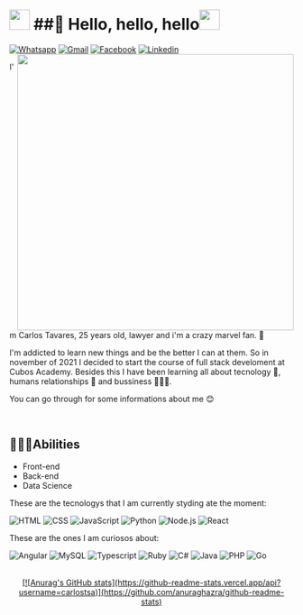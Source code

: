 
<!--
**carlostsa10/carlostsa10** is a ✨ _special_ ✨ repository because its `README.md` (this file) appears on your GitHub profile.

Here are some ideas to get you started:

- 🔭 I’m currently working on ...
- 🌱 I’m currently learning ...
- 👯 I’m looking to collaborate on ...
- 🤔 I’m looking for help with ...
- 💬 Ask me about ...
- 📫 How to reach me: ...
- 😄 Pronouns: ...
- ⚡ Fun fact: ...
-->
<h1> <img src="https://i.pinimg.com/originals/ea/40/c8/ea40c8a8d7e150de1f1c76866e6e5425.png" width="36px"> ##👋 Hello, hello, hello<img src="https://i.pinimg.com/originals/ea/40/c8/ea40c8a8d7e150de1f1c76866e6e5425.png" width="36px"> </h1>

<a href="http://api.whatsapp.com/send?1=pt_BR&phone=5561986084481" target="_blank">
  <img alt="Whatsapp" src="https://img.shields.io/badge/WhatsApp-25D366?style=for-the-badge&logo=whatsapp&logoColor=white" /></a>  
  <a href="https://mail.google.com/mail/u/carlostsa10@gmail.com" target="_blank"><img alt="Gmail" src="https://img.shields.io/badge/Gmail-D14836?style=for-the-badge&logo=gmail&logoColor=white" /></a> 
  <a href="https://web.facebook.com/mrcarlost" target="_blank"><img alt="Facebook" src="https://img.shields.io/badge/Facebook-1877F2?style=for-the-badge&logo=facebook&logoColor=white" /></a>
<a href="https://www.linkedin.com/in/carlostsa/" target="_blank">
  <img alt="Linkedin" src="https://img.shields.io/badge/LinkedIn-0077B5?style=for-the-badge&logo=linkedin&logoColor=white" /></a>
  
<img align='right' src='https://fv9-3.failiem.lv/thumb_show.php?i=4y4j8wnqq&view' width='490px'>

I'm Carlos Tavares, 25 years old, lawyer and i'm a crazy marvel fan. 🤟

I'm addicted to learn new things and be the better I can at them. So in november of 2021 I decided to start the course of full stack develoment at Cubos Academy. Besides this I have been learning all about tecnology 🤖, humans relationships 🧠 and bussiness 👩🏽💸. 

You can go through for some informations about me 😊

<br>

<h2>👩🏽‍🏫Abilities</h2>

-   Front-end 
-   Back-end 
-   Data Science 
  
These are the tecnologys that I am currently styding ate the moment:

<img alt="HTML" src="https://img.shields.io/badge/HTML5-E34F26?style=for-the-badge&logo=html5&logoColor=white" /> <img alt="CSS" src="https://img.shields.io/badge/CSS3-1572B6?style=for-the-badge&logo=css3&logoColor=white" /> <img alt="JavaScript" src="https://img.shields.io/badge/JavaScript-F7DF1E?style=for-the-badge&logo=javascript&logoColor=black" /> <img alt="Python" src="https://img.shields.io/badge/Python-3776AB?style=for-the-badge&logo=python&logoColor=white" /> <img alt="Node.js" src="https://img.shields.io/badge/Node.js-43853D?style=for-the-badge&logo=node.js&logoColor=white" /> <img alt="React" src="https://img.shields.io/badge/React-20232A?style=for-the-badge&logo=react&logoColor=61DAFB" /> 

These are the ones I am curiosos about:

<img alt="Angular" src="https://img.shields.io/badge/Angular-DD0031?style=for-the-badge&logo=angular&logoColor=white" /> <img alt="MySQL" src="https://img.shields.io/badge/MySQL-00000F?style=for-the-badge&logo=mysql&logoColor=white" /> <img alt="Typescript" src="https://img.shields.io/badge/TypeScript-007ACC?style=for-the-badge&logo=typescript&logoColor=white" /> <img alt="Ruby" src="https://img.shields.io/badge/Ruby-CC342D?style=for-the-badge&logo=ruby&logoColor=white" /> <img alt="C#" src="https://img.shields.io/badge/C%23-239120?style=for-the-badge&logo=c-sharp&logoColor=white" /> <img alt="Java" src="https://img.shields.io/badge/Java-ED8B00?style=for-the-badge&logo=java&logoColor=white" /> <img alt="PHP" src="https://img.shields.io/badge/PHP-777BB4?style=for-the-badge&logo=php&logoColor=white" /> <img alt="Go" src="https://img.shields.io/badge/Go-00ADD8?style=for-the-badge&logo=go&logoColor=white" />

<br>


<div align="center">
  <a href="https://github.com/carlostsa">
  [![Anurag's GitHub stats](https://github-readme-stats.vercel.app/api?username=carlostsa)](https://github.com/anuraghazra/github-readme-stats)
</div>
